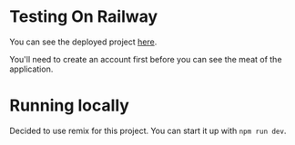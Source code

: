 # Testing On Railway

You can see the deployed project [here](https://app-e811.up.railway.app/).

You'll need to create an account first before you can see the meat of the
application.

# Running locally

Decided to use remix for this project. You can start it up with `npm run dev`.